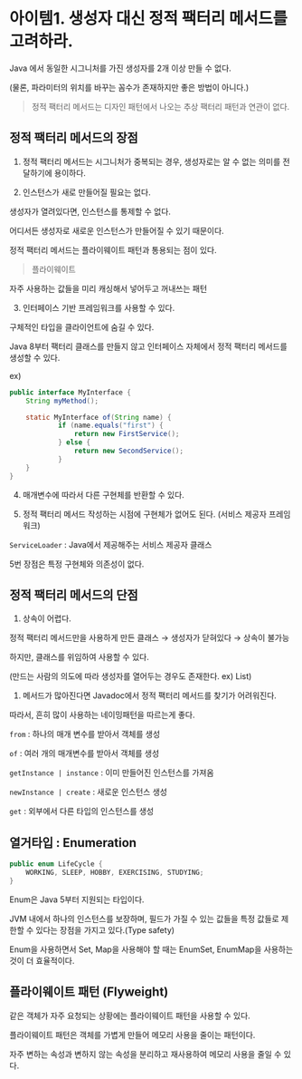 # 아이템1. 생성자 대신 정적 팩터리 메서드를 고려하라.

Java 에서 동일한 시그니처를 가진 생성자를 2개 이상 만들 수 없다.

(물론, 파라미터의 위치를 바꾸는 꼼수가 존재하지만 좋은 방법이 아니다.)

> 정적 팩터리 메서드는 디자인 패턴에서 나오는 추상 팩터리 패턴과 연관이 없다.

## 정적 팩터리 메서드의 장점

1. 정적 팩터리 메서드는 시그니처가 중복되는 경우, 생성자로는 알 수 없는 의미를 전달하기에 용이하다.

2. 인스턴스가 새로 만들어질 필요는 없다.

생성자가 열려있다면, 인스턴스를 통제할 수 없다.

어디서든 생성자로 새로운 인스턴스가 만들어질 수 있기 때문이다.

정적 팩터리 메서드는 플라이웨이트 패턴과 통용되는 점이 있다.

> 플라이웨이트

자주 사용하는 값들을 미리 캐싱해서 넣어두고 꺼내쓰는 패턴

3. 인터페이스 기반 프레임워크를 사용할 수 있다.

구체적인 타입을 클라이언트에 숨길 수 있다.

Java 8부터 팩터리 클래스를 만들지 않고 인터페이스 자체에서 정적 팩터리 메서드를 생성할 수 있다.

ex)

```java
public interface MyInterface {
	String myMethod();

	static MyInterface of(String name) {
			if (name.equals("first") {
				return new FirstService();
			} else {
				return new SecondService();
			}
	}
}
```

4. 매개변수에 따라서 다른 구현체를 반환할 수 있다.

5. 정적 팩터리 메서드 작성하는 시점에 구현체가 없어도 된다. (서비스 제공자 프레임워크)

`ServiceLoader` : Java에서 제공해주는 서비스 제공자 클래스

5번 장점은 특정 구현체와 의존성이 없다.

## 정적 팩터리 메서드의 단점

1. 상속이 어렵다.

정적 팩터리 메서드만을 사용하게 만든 클래스 → 생성자가 닫혀있다 → 상속이 불가능

하지만, 클래스를 위임하여 사용할 수 있다.

(만드는 사람의 의도에 따라 생성자를 열어두는 경우도 존재한다. ex) List)

1. 메서드가 많아진다면 Javadoc에서 정적 팩터리 메서드를 찾기가 어려워진다.

따라서, 흔히 많이 사용하는 네이밍패턴을 따르는게 좋다.

`from` : 하나의 매개 변수를 받아서 객체를 생성

`of` : 여러 개의 매개변수를 받아서 객체를 생성

`getInstance | instance` : 이미 만들어진 인스턴스를 가져옴

`newInstance | create` : 새로운 인스턴스 생성

`get` : 외부에서 다른 타입의 인스턴스를 생성

## 열거타입 : Enumeration

```java
public enum LifeCycle {
	WORKING, SLEEP, HOBBY, EXERCISING, STUDYING;
}
```

Enum은 Java 5부터 지원되는 타입이다.

JVM 내에서 하나의 인스턴스를 보장하며, 필드가 가질 수 있는 값들을 특정 값들로 제한할 수 있다는 장점을 가지고 있다.(Type safety)

Enum을 사용하면서 Set, Map을 사용해야 할 때는 EnumSet, EnumMap을 사용하는 것이 더 효율적이다.

## 플라이웨이트 패턴 (Flyweight)

같은 객체가 자주 요청되는 상황에는 플라이웨이트 패턴을 사용할 수 있다.

플라이웨이트 패턴은 객체를 가볍게 만들어 메모리 사용을 줄이는 패턴이다.

자주 변하는 속성과 변하지 않는 속성을 분리하고 재사용하여 메모리 사용을 줄일 수 있다.
